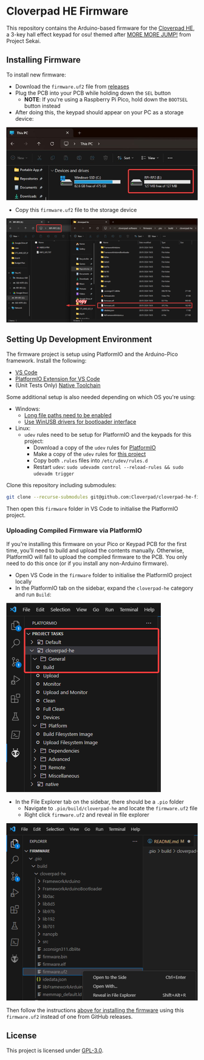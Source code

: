 # Cloverpad HE Firmware

This repository contains the Arduino-based firmware for the [Cloverpad HE](https://github.com/Cloverpad), a 3-key hall effect keypad for osu! themed after [MORE MORE JUMP!](https://www.sekaipedia.org/wiki/MORE_MORE_JUMP!) from Project Sekai.

## Installing Firmware

To install new firmware:

- Download the `firmware.uf2` file from [releases](https://github.com/Ace4896/cloverpad-hardware-software/releases)
- Plug the PCB into your PCB while holding down the `SEL` button
  - **NOTE**: If you're using a Raspberry Pi Pico, hold down the `BOOTSEL` button instead
- After doing this, the keypad should appear on your PC as a storage device:

![PCB Storage Device](./docs/pcb-storage-device.jpg)

- Copy this `firmware.uf2` file to the storage device

![Copy Firmware to PCB](./docs/copy-firmware-to-pcb.png)

## Setting Up Development Environment

The firmware project is setup using PlatformIO and the Arduino-Pico framework. Install the following:

- [VS Code](https://code.visualstudio.com/)
- [PlatformIO Extension for VS Code](https://platformio.org/)
- (Unit Tests Only) [Native Toolchain](https://docs.platformio.org/en/stable/platforms/native.html)

Some additional setup is also needed depending on which OS you're using:

- Windows:
  - [Long file paths need to be enabled](https://arduino-pico.readthedocs.io/en/latest/platformio.html#important-steps-for-windows-users-before-installing)
  - [Use WinUSB drivers for bootloader interface](https://github.com/earlephilhower/arduino-pico/issues/520)
- Linux:
  - `udev` rules need to be setup for PlatformIO and the keypads for this project:
    - Download a copy of the `udev` rules for [PlatformIO](https://docs.platformio.org/en/latest/core/installation/udev-rules.html)
    - Make a copy of the `udev` rules for [this project](./udev/99-cloverpad.rules)
    - Copy both `.rules` files into `/etc/udev/rules.d`
    - Restart `udev`: `sudo udevadm control --reload-rules && sudo udevadm trigger`

Clone this repository including submodules:

```bash
git clone --recurse-submodules git@github.com:Cloverpad/cloverpad-he-firmware.git
```

Then open this `firmware` folder in VS Code to initialise the PlatformIO project.

### Uploading Compiled Firmware via PlatformIO

If you're installing this firmware on your Pico or Keypad PCB for the first time, you'll need to build and upload the contents manually. Otherwise, PlatformIO will fail to upload the compiled firmware to the PCB. You only need to do this once (or if you install any non-Arduino firmware).

- Open VS Code in the `firmware` folder to initialise the PlatformIO project locally
- In the PlatformIO tab on the sidebar, expand the `cloverpad-he` category and run `Build`:

![Build cloverpad-he](./docs/build-cloverpad-he.png)

- In the File Explorer tab on the sidebar, there should be a `.pio` folder
  - Navigate to `.pio/build/cloverpad-he` and locate the `firmware.uf2` file
  - Right click `firmware.uf2` and reveal in file explorer

![firmware.uf2 Location](./docs/firmware-uf2-location.png)

Then follow the instructions [above for installing the firmware](#installing-firmware) using this `firmware.uf2` instead of one from GitHub releases.

## License

This project is licensed under [GPL-3.0](./LICENSE).
